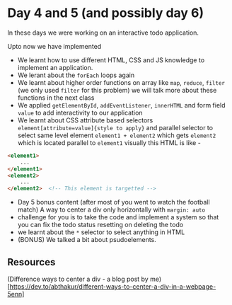 # Day 4 and 5 (and possibly day 6)

In these days we were working on an interactive todo application. 

Upto now we have implemented

- We learnt how to use different HTML, CSS and JS knowledge to implement an application.
- We lerant about the `forEach` loops again
- We learnt about higher order functions on array like `map`, `reduce`, `filter` (we only used `filter` for this problem) we will talk more about these functions in the next class
- We applied `getElementById`, `addEventListener`, `innerHTML` and form field `value` to add interactivity to our application
- We learnt about CSS attribute based selectors `element[attribute=value]{style to apply}` and parallel selector to select same level element `element1 + element2` which gets `element2` which is located parallel to `element1` visually this HTML is like -
```html
<element1>
    ...
</element1>
<element2>
    ...
</element2>  <!-- This element is targetted -->
```
- Day 5 bonus content (after most of you went to watch the football match) A way to center a div only horizontally with `margin: auto`
- challenge for you is to take the code and implement a system so that you can fix the todo status resetting on deleting the todo
- we learnt about the `*` selector to select anything in HTML
- (BONUS) We talked a bit about psudoelements.

## Resources

(Difference ways to center a div - a blog post by me)[https://dev.to/abthakur/different-ways-to-center-a-div-in-a-webpage-5enn]